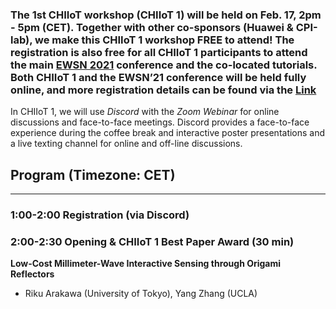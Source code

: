 <link rel="shortcut icon" type="image/x-icon" href="icon.png">

<!-- ![Banner](social3.png)
<sub><span style="color:gray">Image via [Stockvault](https://www.stockvault.net/) (copyright-free)</span></sub>
 -->
### **The 1st CHIIoT workshop (CHIIoT 1) will be held on Feb. 17, 2pm - 5pm (CET).** Together with other co-sponsors (Huawei & CPI-lab), we make this CHIIoT 1 workshop FREE to attend! The registration is also free for all CHIIoT 1 participants to attend the main **[EWSN 2021](https://ewsn2021.ewi.tudelft.nl/)** conference and the co-located tutorials. Both CHIIoT 1 and the EWSN’21 conference will be held fully online, and more registration details can be found via the **[Link](https://ewsn2021.ewi.tudelft.nl/registration)**

In CHIIoT 1, we will use *Discord* with the *Zoom Webinar* for online discussions and face-to-face meetings. Discord provides a face-to-face experience during the coffee break and interactive poster presentations and a live texting channel for online and off-line discussions.

## Program (Timezone: CET)
---
### 1:00-2:00 Registration (via Discord)
### 2:00-2:30 Opening & CHIIoT 1 Best Paper Award (30 min)
**Low-Cost Millimeter-Wave Interactive Sensing through Origami Reflectors**
- Riku Arakawa (University of Tokyo), Yang Zhang (UCLA)	

